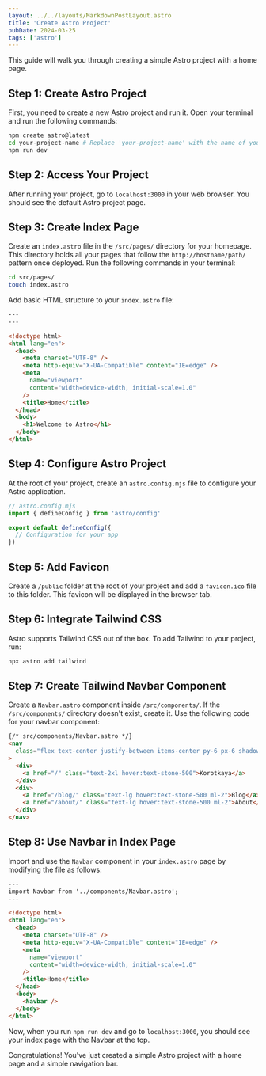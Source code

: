 ```yaml
---
layout: ../../layouts/MarkdownPostLayout.astro
title: 'Create Astro Project'
pubDate: 2024-03-25
tags: ['astro']
---
```


This guide will walk you through creating a simple Astro project with a home page.

## Step 1: Create Astro Project

First, you need to create a new Astro project and run it. Open your terminal and run the following commands:

```bash
npm create astro@latest
cd your-project-name # Replace 'your-project-name' with the name of your Astro project folder
npm run dev
```

## Step 2: Access Your Project

After running your project, go to `localhost:3000` in your web browser. You should see the default Astro project page.

## Step 3: Create Index Page

Create an `index.astro` file in the `/src/pages/` directory for your homepage. This directory holds all your pages that follow the `http://hostname/path/` pattern once deployed. Run the following commands in your terminal:

```bash
cd src/pages/
touch index.astro
```

Add basic HTML structure to your `index.astro` file:

```html
---
---

<!doctype html>
<html lang="en">
  <head>
    <meta charset="UTF-8" />
    <meta http-equiv="X-UA-Compatible" content="IE=edge" />
    <meta
      name="viewport"
      content="width=device-width, initial-scale=1.0"
    />
    <title>Home</title>
  </head>
  <body>
    <h1>Welcome to Astro</h1>
  </body>
</html>
```

## Step 4: Configure Astro Project

At the root of your project, create an `astro.config.mjs` file to configure your Astro application.

```js
// astro.config.mjs
import { defineConfig } from 'astro/config'

export default defineConfig({
  // Configuration for your app
})
```

## Step 5: Add Favicon

Create a `/public` folder at the root of your project and add a `favicon.ico` file to this folder. This favicon will be displayed in the browser tab.

## Step 6: Integrate Tailwind CSS

Astro supports Tailwind CSS out of the box. To add Tailwind to your project, run:

```bash
npx astro add tailwind
```

## Step 7: Create Tailwind Navbar Component

Create a `Navbar.astro` component inside `/src/components/`. If the `/src/components/` directory doesn't exist, create it. Use the following code for your navbar component:

```html
{/* src/components/Navbar.astro */}
<nav
  class="flex text-center justify-between items-center py-6 px-6 shadow-lg w-full"
>
  <div>
    <a href="/" class="text-2xl hover:text-stone-500">Korotkaya</a>
  </div>
  <div>
    <a href="/blog/" class="text-lg hover:text-stone-500 ml-2">Blog</a>
    <a href="/about/" class="text-lg hover:text-stone-500 ml-2">About</a>
  </div>
</nav>
```

## Step 8: Use Navbar in Index Page

Import and use the `Navbar` component in your `index.astro` page by modifying the file as follows:

```html
---
import Navbar from '../components/Navbar.astro';
---

<!doctype html>
<html lang="en">
  <head>
    <meta charset="UTF-8" />
    <meta http-equiv="X-UA-Compatible" content="IE=edge" />
    <meta
      name="viewport"
      content="width=device-width, initial-scale=1.0"
    />
    <title>Home</title>
  </head>
  <body>
    <Navbar />
  </body>
</html>
```

Now, when you run `npm run dev` and go to `localhost:3000`, you should see your index page with the Navbar at the top.

Congratulations! You've just created a simple Astro project with a home page and a simple navigation bar.
